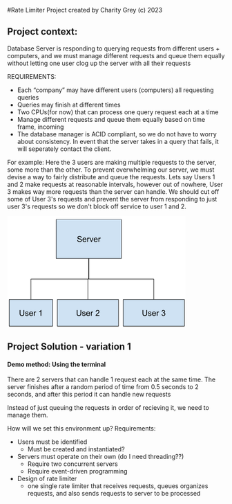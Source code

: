#Rate Limiter Project
created by Charity Grey (c) 2023
## Project context:

Database Server is responding to querying requests from different users + computers, and we must manage different requests and queue them equally without letting one user clog up the server with all their requests

REQUIREMENTS:
- Each “company” may have different users (computers) all requesting queries 
- Queries may finish at different times
- Two CPUs(for now) that can process one query request each at a time
- Manage different requests and queue them equally based on time frame, incoming 
- The database manager is ACID compliant, so we do not have to worry about consistency. In event that the server takes in a query that fails, it will seperately contact the client.

For example:
Here the 3 users are making multiple requests to the server, some more than the other. To prevent overwhelming our server, we must devise a way to fairly distribute and queue the requests. Lets say Users 1 and 2 make requests at reasonable intervals, however out of nowhere, User 3 makes way more requests than the server can handle. We should cut off some of User 3's requests and prevent the server from responding to just user 3's requests so we don't block off service to user 1 and 2.

![Diagram of Server connected to User 1, User 2 and User 3](./ContextDiagrams/diagram1.png)

## Project Solution - variation 1
#### Demo method: Using the terminal

There are 2 servers that can handle 1 request each at the same time.
The server finishes after a random period of time from 0.5 seconds to 2 seconds, and after this period it can handle new requests 

Instead of just queuing the requests in order of recieving it, we need to manage them.

How will we set this environment up?
Requirements: 
- Users must be identified
   - Must be created and instantiated?
- Servers must operate on their own (do I need threading??)
   - Require two concurrent servers
   - Require event-driven programming
- Design of rate limiter
   - one single rate limiter that receives requests, queues organizes requests, and also sends requests to server to be processed
